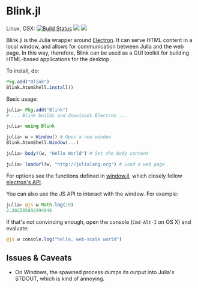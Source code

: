 # Blink.jl

Linux, OSX: [![Build Status](https://travis-ci.org/JunoLab/Blink.jl.svg?branch=master)](https://travis-ci.org/JunoLab/Blink.jl)
[![](https://img.shields.io/badge/docs-stable-blue.svg)](https://JunoLab.github.io/Blink.jl/stable)
[![](https://img.shields.io/badge/docs-latest-blue.svg)](https://JunoLab.github.io/Blink.jl/latest)

Blink.jl is the Julia wrapper around [Electron](https://electronjs.org/). It 
can serve HTML content in a local window, and allows for communication between
Julia and the web page. In this way, therefore, Blink can be used as a GUI
toolkit for building HTML-based applications for the desktop.

To install, do:
```julia
Pkg.add("Blink")
Blink.AtomShell.install()
```

Basic usage:

```julia
julia> Pkg.add("Blink")
# ... Blink builds and downloads Electron ...

julia> using Blink

julia> w = Window() # Open a new window
Blink.AtomShell.Window(...)

julia> body!(w, "Hello World") # Set the body content

julia> loadurl(w, "http://julialang.org") # Load a web page
```

For options see the functions defined in [window.jl](src/AtomShell/window.jl), which closely follow [electron's API](https://github.com/atom/electron/blob/master/docs/api/browser-window.md).

You can also use the JS API to interact with the window. For example:

```julia
julia> @js w Math.log(10)
2.302585092994046
```

If that's not convincing enough, open the console (`Cmd-Alt-I` on OS X) and evaluate:

```julia
@js w console.log("hello, web-scale world")
```

## Issues & Caveats

* On Windows, the spawned process dumps its output into Julia's STDOUT, which is kind of annoying.
